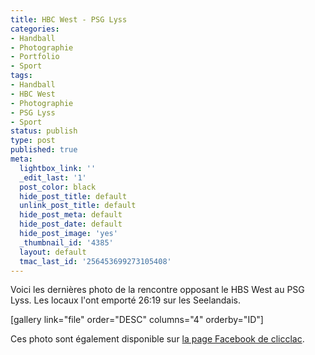 ```yaml
---
title: HBC West - PSG Lyss
categories:
- Handball
- Photographie
- Portfolio
- Sport
tags:
- Handball
- HBC West
- Photographie
- PSG Lyss
- Sport
status: publish
type: post
published: true
meta:
  lightbox_link: ''
  _edit_last: '1'
  post_color: black
  hide_post_title: default
  unlink_post_title: default
  hide_post_meta: default
  hide_post_date: default
  hide_post_image: 'yes'
  _thumbnail_id: '4385'
  layout: default
  tmac_last_id: '256453699273105408'
---
```

Voici les dernières photo de la rencontre opposant le HBS West au PSG Lyss. Les locaux l'ont emporté 26:19 sur les Seelandais.<!--more-->

[gallery link="file" order="DESC" columns="4" orderby="ID"]

<!--more-->

Ces photo sont également disponible sur <a title="Album de la rencontre sur Facebook" href="https://www.facebook.com/media/set/?set=a.318094574875787.85016.242198672465378&amp;type=3">la page Facebook de clicclac</a>.
